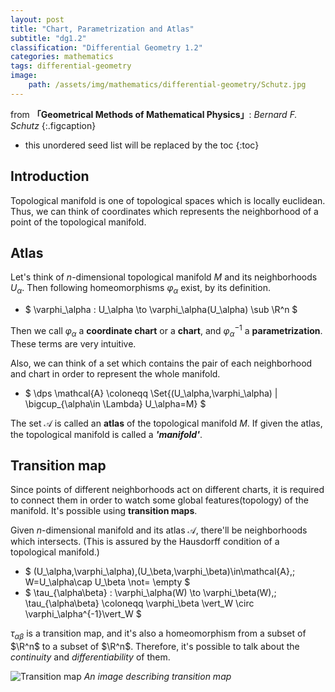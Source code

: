 ```yaml
---
layout: post
title: "Chart, Parametrization and Atlas"
subtitle: "dg1.2"
classification: "Differential Geometry 1.2"
categories: mathematics
tags: differential-geometry
image:
    path: /assets/img/mathematics/differential-geometry/Schutz.jpg
---
```


from **「Geometrical Methods of Mathematical Physics」**: _Bernard F. Schutz_
{:.figcaption}

<!--more-->
* this unordered seed list will be replaced by the toc
{:toc}

## Introduction

Topological manifold is one of topological spaces which is locally euclidean.
Thus, we can think of coordinates which represents the neighborhood of a point of the topological manifold.

## Atlas

Let's think of $n$-dimensional topological manifold $M$ and its neighborhoods $U_\alpha$.
Then following homeomorphisms $\varphi_\alpha$ exist, by its definition.
* $ \varphi_\alpha : U_\alpha \to \varphi_\alpha(U_\alpha) \sub \R^n $

Then we call $\varphi_\alpha$ a **coordinate chart** or a **chart**, and $\varphi_\alpha^{-1}$ a **parametrization**.
These terms are very intuitive.

Also, we can think of a set which contains the pair of each neighborhood and chart 
in order to represent the whole manifold.

* $ \dps \mathcal{A} \coloneqq \Set{(U_\alpha,\varphi_\alpha) \| \bigcup_{\alpha\in \Lambda} U_\alpha=M} $

The set $\mathcal{A}$ is called an **atlas** of the topological manifold $M$.
If given the atlas, the topological manifold is called a ***'manifold'***.

## Transition map

Since points of different neighborhoods act on different charts,
it is required to connect them in order to watch some global features(topology) of the manifold.
It's possible using **transition maps**.

Given $n$-dimensional manifold and its atlas $\mathcal{A}$, there'll be neighborhoods which intersects.
(This is assured by the Hausdorff condition of a topological manifold.)

* $ (U_\alpha,\varphi_\alpha),(U_\beta,\varphi_\beta)\in\mathcal{A},\; W=U_\alpha\cap U_\beta \not= \empty $
* $ \tau_{\alpha\beta} : \varphi_\alpha(W) \to \varphi_\beta(W),\;
\tau_{\alpha\beta} \coloneqq \varphi_\beta \vert_W \circ \varphi_\alpha^{-1}\vert_W $

$\tau_{\alpha\beta}$ is a transition map, and it's also a homeomorphism
from a subset of $\R^n$ to a subset of $\R^n$.
Therefore, it's possible to talk about the _continuity_ and _differentiability_ of them.


![Transition map](https://upload.wikimedia.org/wikipedia/commons/0/06/Two_coordinate_charts_on_a_manifold.svg)
_An image describing transition map_
